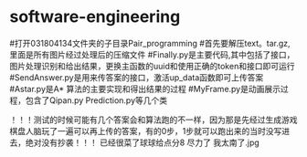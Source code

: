 # software-engineering
#打开031804134文件夹的子目录Pair_programming
#首先要解压text。tar.gz,里面是所有图片经过处理后的压缩文件
#Finally.py是主要代码,其中包括了接口，图片处理识别和给出结果，更换主函数的uuid和使用正确的token和接口即可运行
#SendAnswer.py是用来传答案的接口，激活up_data函数即可上传答案
#Astar.py是A* 算法的主要实现和得出结果的过程
#MyFrame.py是动画展示过程，包含了Qipan.py Prediction.py等几个类

！！！测试的时候可能有几个答案会和算法跑的不一样，因为那是先经过生成游戏棋盘人脑玩了一遍可以再上传的答案，有的0步，1步就可以跑出来的当时没写进去，绝对没有抄袭！！！
已经很菜了球球给点分8  尽力了
我太南了.jpg
